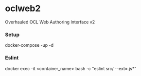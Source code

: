 # oclweb2
Overhauled OCL Web Authoring Interface v2

### Setup
docker-compose -up -d

### Eslint
docker exec -it <container_name> bash -c "eslint src/ --ext=.js*"
